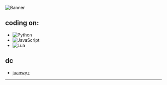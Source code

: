 ![Banner]([https://cdn.discordapp.com/attachments/1258591989729853492/1339425329508388874/hqdefault.png?ex=67aeac8b&is=67ad5b0b&hm=cd2faec30ab2e63131bd3e004782680e3548ca13c0adbe4c26b30309adad997d&]())

## coding on:

- ![Python](https://img.shields.io/badge/Python-3776AB?style=flat&logo=python&logoColor=white)
- ![JavaScript](https://img.shields.io/badge/JavaScript-F7DF1E?style=flat&logo=javascript&logoColor=black)
- ![Lua](https://img.shields.io/badge/Lua-2C2D72?style=flat&logo=lua&logoColor=white)

## dc

- [juanwyz](https://discord.com/users/933055243065901106)

---
